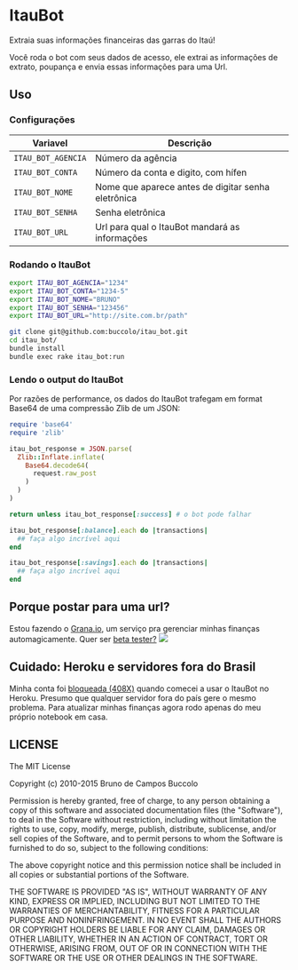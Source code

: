 # ItauBot 
Extraia suas informações financeiras das garras do Itaú!

Você roda o bot com seus dados de acesso, ele extrai as informações de extrato, poupança e envia essas informações para uma Url.

## Uso

### Configurações

| Variavel            | Descrição |
| --------------------|---------------| 
| `ITAU_BOT_AGENCIA`    | Número da agência | 
| `ITAU_BOT_CONTA`      | Número da conta e digito, com hífen | 
| `ITAU_BOT_NOME`       | Nome que aparece antes de digitar senha eletrônica |
| `ITAU_BOT_SENHA`      | Senha eletrônica |
| `ITAU_BOT_URL`        | Url para qual o ItauBot mandará as informações |

### Rodando o ItauBot

```bash
export ITAU_BOT_AGENCIA="1234" 
export ITAU_BOT_CONTA="1234-5" 
export ITAU_BOT_NOME="BRUNO" 
export ITAU_BOT_SENHA="123456" 
export ITAU_BOT_URL="http://site.com.br/path" 

git clone git@github.com:buccolo/itau_bot.git
cd itau_bot/
bundle install
bundle exec rake itau_bot:run
```

### Lendo o output do ItauBot

Por razões de performance, os dados do ItauBot trafegam em format Base64 de uma compressão Zlib de um JSON:
```ruby
require 'base64'
require 'zlib'

itau_bot_response = JSON.parse(
  Zlib::Inflate.inflate(
    Base64.decode64(
      request.raw_post
    )
  )
)

return unless itau_bot_response[:success] # o bot pode falhar 

itau_bot_response[:balance].each do |transactions|
  ## faça algo incrível aqui
end

itau_bot_response[:savings].each do |transactions|
  ## faça algo incrível aqui
end
```

## Porque postar para uma url?
Estou fazendo o [Grana.io](https://grana.io), um serviço pra gerenciar minhas finanças automagicamente. Quer ser [beta tester?](mailto:bruno.buccolo+grana@gmail.com?subject=BETA&body=seu@email.com)
![](http://cl.ly/image/0q0i3l3g252n/Screen%20Shot%202015-02-05%20at%2011.50.06%20PM.png)

## Cuidado: Heroku e servidores fora do Brasil
Minha conta foi [bloqueada (408X)](http://www.reclameaqui.com.br/3034313/banco-itau-s-a/conta-bloqueada-codigo-408/) quando comecei a usar o ItauBot no Heroku. Presumo que qualquer servidor fora do país gere o mesmo problema. Para atualizar minhas finanças agora rodo apenas do meu próprio notebook em casa.

## LICENSE

The MIT License

Copyright (c) 2010-2015 Bruno de Campos Buccolo

Permission is hereby granted, free of charge, to any person obtaining a copy
of this software and associated documentation files (the "Software"), to deal
in the Software without restriction, including without limitation the rights
to use, copy, modify, merge, publish, distribute, sublicense, and/or sell
copies of the Software, and to permit persons to whom the Software is
furnished to do so, subject to the following conditions:

The above copyright notice and this permission notice shall be included in
all copies or substantial portions of the Software.

THE SOFTWARE IS PROVIDED "AS IS", WITHOUT WARRANTY OF ANY KIND, EXPRESS OR
IMPLIED, INCLUDING BUT NOT LIMITED TO THE WARRANTIES OF MERCHANTABILITY,
FITNESS FOR A PARTICULAR PURPOSE AND NONINFRINGEMENT. IN NO EVENT SHALL THE
AUTHORS OR COPYRIGHT HOLDERS BE LIABLE FOR ANY CLAIM, DAMAGES OR OTHER
LIABILITY, WHETHER IN AN ACTION OF CONTRACT, TORT OR OTHERWISE, ARISING FROM,
OUT OF OR IN CONNECTION WITH THE SOFTWARE OR THE USE OR OTHER DEALINGS IN
THE SOFTWARE.
